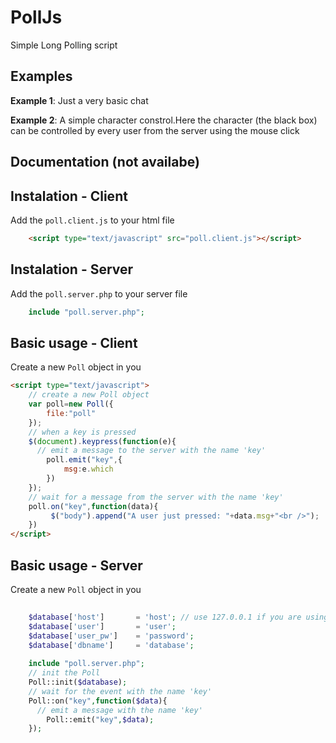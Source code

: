 PollJs
======

Simple Long Polling script

Examples
--------------------------------------
**Example 1**: Just a very basic chat

**Example 2**: A simple character constrol.Here the character (the black box) can be controlled by every user from the server using the mouse click


Documentation (not availabe)
--------------------------------------

Instalation - Client
--------------------------------------
Add the `poll.client.js` to your html file
```html
    <script type="text/javascript" src="poll.client.js"></script>
```

Instalation - Server
--------------------------------------
Add the `poll.server.php` to your server file
```php
    include "poll.server.php";
```


Basic usage - Client
--------------------------------------
Create a new `Poll` object in you
```html
<script type="text/javascript">
    // create a new Poll object
  	var poll=new Poll({
  		file:"poll"
  	});
  	// when a key is pressed 
  	$(document).keypress(function(e){
  	  // emit a message to the server with the name 'key'
  		poll.emit("key",{
  			msg:e.which
  		})
  	});
  	// wait for a message from the server with the name 'key'
  	poll.on("key",function(data){
  		 $("body").append("A user just pressed: "+data.msg+"<br />");
  	})
</script>
```

Basic usage - Server
--------------------------------------
Create a new `Poll` object in you
```php
    
    $database['host']		= 'host'; // use 127.0.0.1 if you are using your localhost
    $database['user']		= 'user';
    $database['user_pw']	= 'password';
    $database['dbname']		= 'database';
    
    include "poll.server.php";
    // init the Poll
    Poll::init($database);
    // wait for the event with the name 'key'
    Poll::on("key",function($data){
      // emit a message with the name 'key' 
    	Poll::emit("key",$data);
    });

```



